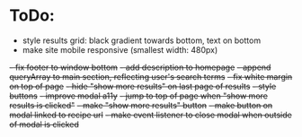 # ToDo:

- style results grid: black gradient towards bottom, text on bottom
- make site mobile responsive (smallest width: 480px)

~~- fix footer to window bottom~~
~~- add description to homepage~~
~~- append queryArray to main section, reflecting user's search terms~~
~~- fix white margin on top of page~~
~~- hide "show more results" on last page of results~~
~~- style buttons~~
~~- improve modal a11y~~
~~- jump to top of page when "show more results is clicked"~~
~~- make "show more results" button~~
~~- make button on modal linked to recipe url~~
~~- make event listener to close modal when outside of modal is clicked~~
